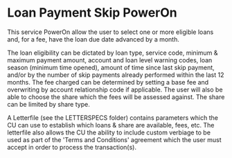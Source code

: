 
# Loan Payment Skip PowerOn

This service PowerOn allow the user to select one or more eligible loans and, for a fee, have the loan due date advanced by a month. 

The loan eligibility can be dictated by loan type, service code, minimum & maximum payment amount, account and loan level warning codes, loan season (minimum time opened), amount of time since last skip payment, and/or by the number of skip payments already performed within the last 12 months. The fee charged can be determined by setting a base fee and overwriting by account relationship code if applicable. The user will also be able to choose the share which the fees will be assessed against. The share can be limited by share type.

A Letterfile (see the LETTERSPECS folder) contains parameters which the CU can use to establish which loans & share are available, fees, etc.  The letterfile also allows the CU the ability to include custom verbiage to be used as part of the 'Terms and Conditions' agreement which the user must accept in order to process the transaction(s).
